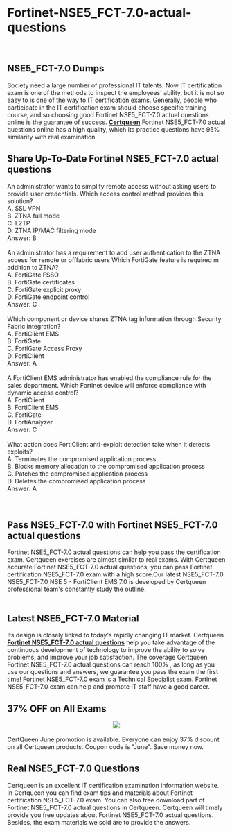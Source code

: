 # Fortinet-NSE5_FCT-7.0-actual-questions
<br />
<h2>
	NSE5_FCT-7.0 Dumps
</h2>
Society need a large number of professional IT talents. Now IT certification exam is one of the methods to inspect the employees' ability, but it is not so easy to is one of the way to IT certification exams. Generally, people who participate in the IT certification exam should choose specific training course, and so choosing good Fortinet NSE5_FCT-7.0 actual questions online is the guarantee of success. <a href="http://www.certqueen.com/" target="_blank"><strong>Certqueen</strong></a> Fortinet NSE5_FCT-7.0 actual questions online has a high quality, which its practice questions have 95% similarity with real examination.
<h2>
	Share Up-To-Date Fortinet NSE5_FCT-7.0 actual questions
</h2>
An administrator wants to simplify remote access without asking users to provide user credentials. Which access control method provides this solution? <br />
A. SSL VPN <br />
B. ZTNA full mode <br />
C. L2TP <br />
D. ZTNA IP/MAC filtering mode <br />
Answer: B<br />
<br />
An administrator has a requirement to add user authentication to the ZTNA access for remote or offfabric users Which FortiGate feature is required m addition to ZTNA? <br />
A. FortiGate FSSO <br />
B. FortiGate certificates <br />
C. FortiGate explicit proxy <br />
D. FortiGate endpoint control <br />
Answer: C<br />
<br />
Which component or device shares ZTNA tag information through Security Fabric integration? <br />
A. FortiClient EMS <br />
B. FortiGate <br />
C. FortiGate Access Proxy <br />
D. FortiClient <br />
Answer: A<br />
<br />
A FortiClient EMS administrator has enabled the compliance rule for the sales department. Which Fortinet device will enforce compliance with dynamic access control? <br />
A. FortiClient <br />
B. FortiClient EMS <br />
C. FortiGate <br />
D. FortiAnalyzer <br />
Answer: C<br />
<br />
What action does FortiClient anti-exploit detection take when it detects exploits? <br />
A. Terminates the compromised application process <br />
B. Blocks memory allocation to the compromised application process <br />
C. Patches the compromised application process <br />
D. Deletes the compromised application process <br />
Answer: A<br />
<br />
<br />
<h2>
	Pass NSE5_FCT-7.0 with Fortinet NSE5_FCT-7.0 actual questions
</h2>
Fortinet NSE5_FCT-7.0 actual questions can help you pass the certification exam. Certqueen exercises are almost similar to real exams. With Certqueen accurate Fortinet NSE5_FCT-7.0 actual questions, you can pass Fortinet certification NSE5_FCT-7.0 exam with a high score.Our latest NSE5_FCT-7.0 NSE5_FCT-7.0 NSE 5 - FortiClient EMS 7.0 is developed by Certqueen professional team's constantly study the outline.<br />
<br />
<h2>
	Latest  NSE5_FCT-7.0 Material
</h2>
Its design is closely linked to today's rapidly changing IT market. Certqueen <a href="https://www.certqueen.com/NSE5_FCT-7.0.html" target="_blank"><strong>Fortinet NSE5_FCT-7.0 actual questions</strong></a> help you take advantage of the continuous development of technology to improve the ability to solve problems, and improve your job satisfaction. The coverage Certqueen Fortinet NSE5_FCT-7.0 actual questions can reach 100% , as long as you use our questions and answers, we guarantee you pass the exam the first time! Fortinet NSE5_FCT-7.0 exam is a Technical Specialist exam. Fortinet NSE5_FCT-7.0 exam can help and promote IT staff have a good career.
<h2>
	37% OFF on All Exams
</h2>
<div style="text-align:center;">
	<a href="https://www.certqueen.com/promotion.asp"><img src="http://www.h12-261.com/wp-content/uploads/2022/06/CQ-June-2022-e1654075218536.jpg" /></a>
</div>
<br />
CertQueen June promotion is available. Everyone can enjoy 37% discount on all Certqueen products. Coupon code is "June". Save money now.<br />
<h2>
	Real  NSE5_FCT-7.0 Questions
</h2>
Certqueen is an excellent IT certification examination information website. In Certqueen you can find exam tips and materials about Fortinet certification NSE5_FCT-7.0 exam. You can also free download part of Fortinet NSE5_FCT-7.0 actual questions in Certqueen. Certqueen will timely provide you free updates about Fortinet NSE5_FCT-7.0 actual questions. Besides, the exam materials we sold are to provide the answers.

